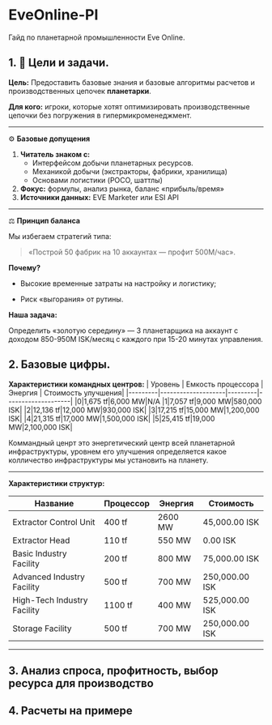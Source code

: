 # EveOnline-PI
Гайд по планетарной промышленности Eve Online.

## 1. 🎯 Цели и задачи.
**Цель:** Предоставить базовые знания и базовые алгоритмы расчетов и производственных цепочек **планетарки**.

**Для кого:** игроки, которые хотят оптимизировать производственные цепочки без погружения в гипермикроменеджмент.

---

⚙️ **Базовые допущения**
1. **Читатель знаком с:**  
   - Интерфейсом добычи планетарных ресурсов.  
   - Механикой добычи (экстракторы, фабрики, хранилища)  
   - Основами логистики (POCO, шаттлы)  
2. **Фокус:** формулы, анализ рынка, баланс «прибыль/время»  
3. **Источники данных:** EVE Marketer или ESI API  

---

⚖️ **Принцип баланса**

Мы избегаем стратегий типа:

> «Построй 50 фабрик на 10 аккаунтах — профит 500M/час».

**Почему?**

- Высокие временные затраты на настройку и логистику;

- Риск «выгорания» от рутины.

**Наша задача:**

Определить «золотую середину» — 3 планетарщика на аккаунт с доходом 850-950M ISK/месяц с каждого при 15-20 минутах управления.


## 2. Базовые цифры.

**Характеристики командных центров:**
| Уровень |	Емкость процессора | Энергия | Стоимость улучшения|
|---------|--------------------|---------|--------------------|
|0|1,675 tf|6,000 MW|N/A
|1|7,057 tf|9,000 MW|580,000 ISK|
|2|12,136 tf|12,000 MW|930,000 ISK|
|3|17,215 tf|15,000 MW|1,200,000 ISK|
|4|21,315 tf|17,000 MW|1,500,000 ISK|
|5|25,415 tf|19,000 MW|2,100,000 ISK|

Коммандный ценрт это энергетический центр всей планетарной инфраструктуры, уровнем его улучшения определяется какое колличество инфраструктуры мы установить на планету.

---

**Характеристики структур:**

|Название|Процессор|Энергия|Стоимость|
|-|-|-|-|
|Extractor Control Unit|400 tf|2600 MW|45,000.00 ISK|
|Extractor Head|110 tf|550 MW|0.00 ISK|
|Basic Industry Facility|200 tf|800 MW|75,000.00 ISK|
|Advanced Industry Facility|500 tf|700 MW|250,000.00 ISK|
|High-Tech Industry Facility|1100 tf|400 MW|525,000.00 ISK|
|Storage Facility|500 tf|700 MW|250,000.00 ISK|

---



## 3. Анализ спроса, профитность, выбор ресурса для производство

## 4. Расчеты на примере


